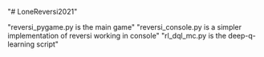"# LoneReversi2021" 

"reversi_pygame.py is the main game"
"reversi_console.py is a simpler implementation of reversi working in console"
"rl_dql_mc.py is the deep-q-learning script"